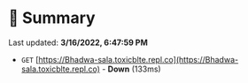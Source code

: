 # 📖 Summary
Last updated: **3/16/2022, 6:47:59 PM**

- `GET` [https://Bhadwa-sala.toxicblte.repl.co](https://Bhadwa-sala.toxicblte.repl.co) - **Down** (133ms)
